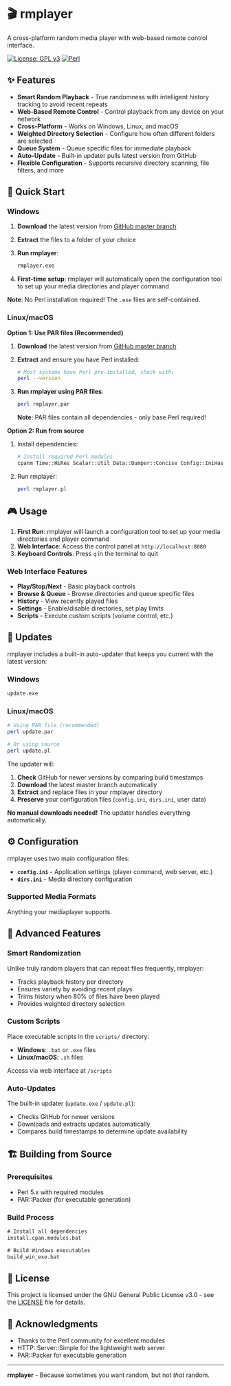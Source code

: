 # 🎬 rmplayer

A cross-platform random media player with web-based remote control interface.

[![License: GPL v3](https://img.shields.io/badge/License-GPLv3-blue.svg)](https://www.gnu.org/licenses/gpl-3.0)
[![Perl](https://img.shields.io/badge/Perl-5.x-blue.svg)](https://www.perl.org/)

## ✨ Features

- **Smart Random Playback** - True randomness with intelligent history tracking to avoid recent repeats
- **Web-Based Remote Control** - Control playback from any device on your network
- **Cross-Platform** - Works on Windows, Linux, and macOS
- **Weighted Directory Selection** - Configure how often different folders are selected
- **Queue System** - Queue specific files for immediate playback
- **Auto-Update** - Built-in updater pulls latest version from GitHub
- **Flexible Configuration** - Supports recursive directory scanning, file filters, and more

## 🚀 Quick Start

### Windows
1. **Download** the latest version from [GitHub master branch](https://github.com/jacob-jarick/rmplayer/archive/refs/heads/master.zip)

2. **Extract** the files to a folder of your choice

3. **Run rmplayer**:
   ```cmd
   rmplayer.exe
   ```

4. **First-time setup**: rmplayer will automatically open the configuration tool to set up your media directories and player command

**Note**: No Perl installation required! The `.exe` files are self-contained.

### Linux/macOS

**Option 1: Use PAR files (Recommended)**
1. **Download** the latest version from [GitHub master branch](https://github.com/jacob-jarick/rmplayer/archive/refs/heads/master.zip)

2. **Extract** and ensure you have Perl installed:
   ```bash
   # Most systems have Perl pre-installed, check with:
   perl --version
   ```

3. **Run rmplayer using PAR files**:
   ```bash
   perl rmplayer.par
   ```
   **Note**: PAR files contain all dependencies - only base Perl required!

**Option 2: Run from source**
1. Install dependencies:
   ```bash
   # Install required Perl modules
   cpanm Time::HiRes Scalar::Util Data::Dumper::Concise Config::IniHash Term::ReadKey JSON threads HTTP::Server::Simple::CGI CGI List::MoreUtils List::Util File::Spec::Functions File::stat Cwd Tk Archive::Zip
   ```

2. Run rmplayer:
   ```bash
   perl rmplayer.pl
   ```

## 🎮 Usage

1. **First Run**: rmplayer will launch a configuration tool to set up your media directories and player command
2. **Web Interface**: Access the control panel at `http://localhost:8080`
3. **Keyboard Controls**: Press `q` in the terminal to quit

### Web Interface Features
- **Play/Stop/Next** - Basic playback controls
- **Browse & Queue** - Browse directories and queue specific files
- **History** - View recently played files
- **Settings** - Enable/disable directories, set play limits
- **Scripts** - Execute custom scripts (volume control, etc.)

## 🔄 Updates

rmplayer includes a built-in auto-updater that keeps you current with the latest version:

### Windows
```cmd
update.exe
```

### Linux/macOS
```bash
# Using PAR file (recommended)
perl update.par

# Or using source
perl update.pl
```

The updater will:
1. **Check** GitHub for newer versions by comparing build timestamps
2. **Download** the latest master branch automatically
3. **Extract** and replace files in your rmplayer directory
4. **Preserve** your configuration files (`config.ini`, `dirs.ini`, user data)

**No manual downloads needed!** The updater handles everything automatically.

## ⚙️ Configuration

rmplayer uses two main configuration files:

- **`config.ini`** - Application settings (player command, web server, etc.)
- **`dirs.ini`** - Media directory configuration

### Supported Media Formats
Anything your mediaplayer supports.

## 🔧 Advanced Features

### Smart Randomization
Unlike truly random players that can repeat files frequently, rmplayer:
- Tracks playback history per directory
- Ensures variety by avoiding recent plays
- Trims history when 80% of files have been played
- Provides weighted directory selection

### Custom Scripts
Place executable scripts in the `scripts/` directory:
- **Windows**: `.bat` or `.exe` files
- **Linux/macOS**: `.sh` files

Access via web interface at `/scripts`

### Auto-Updates
The built-in updater (`update.exe` / `update.pl`):
- Checks GitHub for newer versions
- Downloads and extracts updates automatically
- Compares build timestamps to determine update availability

## 🏗️ Building from Source

### Prerequisites
- Perl 5.x with required modules
- PAR::Packer (for executable generation)

### Build Process
```cmd
# Install all dependencies
install.cpan.modules.bat

# Build Windows executables
build_win_exe.bat
```

## 📝 License

This project is licensed under the GNU General Public License v3.0 - see the [LICENSE](LICENSE) file for details.

## 🙏 Acknowledgments

- Thanks to the Perl community for excellent modules
- HTTP::Server::Simple for the lightweight web server
- PAR::Packer for executable generation

---

**rmplayer** - Because sometimes you want random, but not *that* random.
